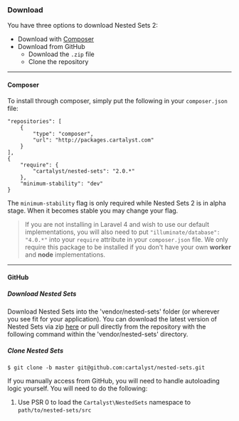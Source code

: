 ### Download

You have three options to download Nested Sets 2:

* Download with [Composer](http://getcomposer.org)
* Download from GitHub
	* Download the `.zip` file
	* Clone the repository

<p></p>

----------

#### Composer

To install through composer, simply put the following in your `composer.json` file:

	"repositories": [
		{
			"type": "composer",
			"url": "http://packages.cartalyst.com"
		}
	],
	{
		"require": {
			"cartalyst/nested-sets": "2.0.*"
		},
		"minimum-stability": "dev"
	}

The `minimum-stability` flag is only required while Nested Sets 2 is in alpha stage.
When it becomes stable you may change your flag.

> If you are not installing in Laravel 4 and wish to use our default implementations, you will also need to put `"illuminate/database": "4.0.*"` into your `require` attribute in your `composer.json` file. We only require this package to be installed if you don't have your own **worker** and **node** implementations.

----------

#### GitHub

##### Download Nested Sets

Download Nested Sets into the 'vendor/nested-sets' folder (or wherever you see fit for
your application). You can download the latest version of Nested Sets via zip
[here](https://github.com/cartalyst/nested-sets/zipball/master) or pull directly from
 the repository with the following command within the 'vendor/nested-sets' directory.

##### Clone Nested Sets

    $ git clone -b master git@github.com:cartalyst/nested-sets.git

If you manually access from GitHub, you will need to handle autoloading logic
yourself. You will need to do the following:

1. Use PSR 0 to load the `Cartalyst\NestedSets` namespace to `path/to/nested-sets/src`
